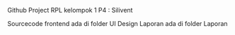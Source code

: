 Github Project RPL kelompok 1 P4 : Silivent

Sourcecode frontend ada di folder UI Design
Laporan ada di folder Laporan